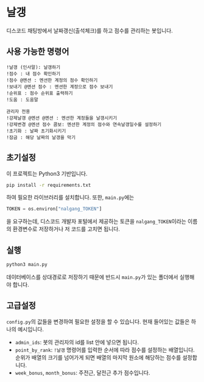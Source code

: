 # 날갱

디스코드 채팅방에서 날짜갱신(출석체크)를 하고 점수를 관리하는 봇입니다.

## 사용 가능한 명령어
```
!날갱 (인사말): 날갱하기
!점수 : 내 점수 확인하기
!점수 @멘션 : 멘션한 계정의 점수 확인하기
!보내기 @멘션 점수 : 멘션한 계정으로 점수 보내기
!순위표 : 점수 순위표 출력하기
!도움 : 도움말

관리자 전용
!강제날갱 @멘션 @멘션 : 멘션한 계정들을 날갱시키기
!강제변경 @멘션 점수 콤보: 멘션한 계정의 점수와 연속날갱일수를 설정하기
!초기화 : 날짜 초기화시키기
!잠금 : 해당 날짜의 날갱을 막기
```

## 초기설정
이 프로젝트는 Python3 기반입니다.
```bash
pip install -r requirements.txt
```
하여 필요한 라이브러리를 설치합니다.
또한, `main.py`에는
```python
TOKEN = os.environ["nalgang_TOKEN"]
```
을 요구하는데, 디스코드 개발자 포털에서 제공하는 토큰을 `nalgang_TOKEN`이라는 이름의 환경변수로 저장하거나 저 코드를 고치면 됩니다.

## 실행
```bash
python3 main.py
```
데이터베이스를 상대경로로 저장하기 때문에 반드시 `main.py`가 있는 폴더에서 실행해야 합니다.

## 고급설정
`config.py`의 값들을 변경하여 필요한 설정을 할 수 있습니다. 현재 들어있는 값들은 하나의 예시입니다.
- `admin_ids`: 봇의 관리자의 id를 list 안에 넣으면 됩니다.
- `point_by_rank`: `!날갱` 명령어를 입력한 순서에 따라 점수를 설정하는 배열입니다. 순위가 배열의 크기를 넘어가게 되면 배열의 마지막 원소에 해당하는 점수를 설정합니다.
- `week_bonus`, `month_bonus`: 주전근, 달전근 추가 점수입니다.